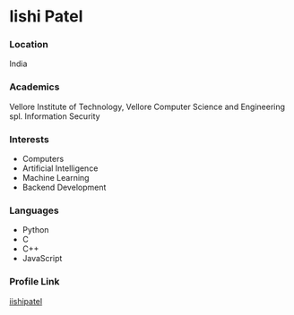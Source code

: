 # Iishi Patel

### Location

India

### Academics

Vellore Institute of Technology, Vellore
Computer Science and Engineering spl. Information Security

### Interests

- Computers
- Artificial Intelligence
- Machine Learning
- Backend Development

### Languages

- Python
- C
- C++
- JavaScript

### Profile Link

[iishipatel](https://github.com/iishipatel)

